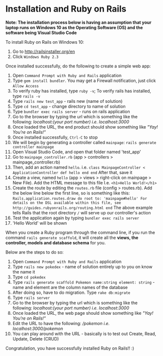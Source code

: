 # Installation and Ruby on Rails 

**Note: The installation process below is having an assumption that your laptop runs on Windows 10 as the Operating Software (OS) and the software being Visual Studio Code**

To install Ruby on Rails on Windows 10:
1. Go to http://railsinstaller.org/en
2. Click `Windows Ruby 2.3`

Once installed successfully, do the following to create a simple web app:
1. Open `Command Prompt with Ruby and Rails` application
2. Type `gem install bundler`. You may get a Firewall notification, just click `Allow Access`
3. To verify ruby has installed, type `ruby -v`; To verify rails has installed, type `rails -v` 
4. Type `rails new test_app` - rails new (name of solution)
5. Type `cd test_app` - change directory to name of solution
6. Type `bundler exec rails server` - runs on rails application
7. Go to the browser by typing the url which is something like the following: *localhost:(your port number) i.e. localhost:3000*
8. Once loaded the URL, the end product should show something like *"Yay! You're on Rails!"*
9. Once installed successfully, `Ctrl-C` to stop
10. We will begin by generating a controller called `mainpage`: `rails generate controller mainpage`
11. Open Visual Studio Code, and open that folder named 'test_app'
12. Go to `mainpage_controller.rb` (app > controllers > mainpage_controller.rb)
13. Then, add an action named `hello`. 
i.e. `class MainpageController < ApplicationController
        def hello
        end
    end`
After that, save it
14. Create a view, named `hello` (app > views > right-click on mainpage > New File). Add the HTML message to this file
I.e. `<h1>Hello World!</h1>`
15. Create the route by editing the `routes.rb` file (config > routes.rb). Add the below line below the first line, so is something like this:
`Rails.application.routes.draw do
  root to: 'mainpage#hello'
  For details on the DSL available within this file, see http://guides.rubyonrails.org/routing.html
end`
The above example tells Rails that the root directory `/` will serve up our controller's action
16. Test the application again by typing `bundler exec rails server`
17. 'Hello World' will be shown

When you create a Ruby program through the command line, if you run the command `rails generate scaffold`, it will create all the **views, the controller, models and database schema** for you. 

Below are the steps to do so:
1. Open `Command Prompt with Ruby and Rails` application
2. Type `rails new pokedex` - name of solution entirely up to you on know the name it
3. Type `cd pokedex`
4. Type `rails generate scaffold Pokemon name:string element: string` - name and element are the column names of the database
5. After doing so, have to do migration. Type `rake db:migrate`
6. Type `rails server`
7. Go to the browser by typing the url which is something like the following: *localhost:(your port number) i.e. localhost:3000*
8. Once loaded the URL, the web page should show something like *"Yay! You're on Rails!"*
9. Edit the URL to have the following: */pokemon i.e. localhost:3000/pokemon*
10. You can play around with the URL - basically is to test out Create, Read, Update, Delete (CRUD)

Congratulation, you have successfully installed Ruby on Rails!! :)
